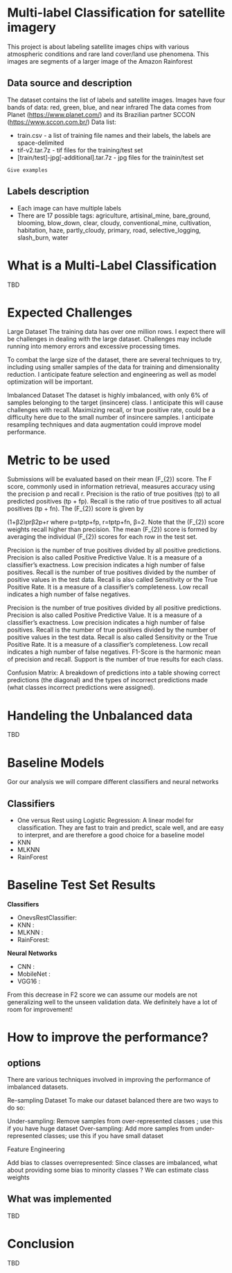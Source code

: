 # Multi-label Classification for satellite imagery

This project is about labeling satellite images chips with various atmospheric conditions and rare land cover/land use phenomena. This images are segments of a larger image of the Amazon Rainforest

## Data source and description

The dataset contains the list of labels and satellite images. Images have four bands of data: red, green, blue, and near infrared
The data comes from Planet (https://www.planet.com/) and its Brazilian partner SCCON (https://www.sccon.com.br/)
Data list:
- train.csv - a list of training file names and their labels, the labels are space-delimited
- tif-v2.tar.7z - tif files for the training/test set
- [train/test]-jpg[-additional].tar.7z - jpg files for the trainin/test set

```
Give examples
```
## Labels description

- Each image can have multiple labels
- There are 17 possible tags: agriculture, artisinal_mine, bare_ground, blooming, blow_down, clear, cloudy, conventional_mine, cultivation, habitation, haze, partly_cloudy, primary, road, selective_logging, slash_burn, water

# What is a Multi-Label Classification
TBD

# Expected Challenges
Large Dataset
The training data has over one million rows. I expect there will be challenges in dealing with the large dataset. Challenges may include running into memory errors and excessive processing times.

To combat the large size of the dataset, there are several techniques to try, including using smaller samples of the data for training and dimensionality reduction. I anticipate feature selection and engineering as well as model optimization will be important.

Imbalanced Dataset
The dataset is highly imbalanced, with only 6% of samples belonging to the target (insincere) class. I anticipate this will cause challenges with recall. Maximizing recall, or true positive rate, could be a difficulty here due to the small number of insincere samples. I anticipate resampling techniques and data augmentation could improve model performance.

# Metric to be used
Submissions will be evaluated based on their mean (F_{2}) score. The F score, commonly used in information retrieval, measures accuracy using the precision p and recall r. Precision is the ratio of true positives (tp) to all predicted positives (tp + fp). Recall is the ratio of true positives to all actual positives (tp + fn). The (F_{2}) score is given by

(1+β2)prβ2p+r  where  p=tptp+fp,  r=tptp+fn, β=2.
Note that the (F_{2}) score weights recall higher than precision. The mean (F_{2}) score is formed by averaging the individual (F_{2}) scores for each row in the test set.

Precision is the number of true positives divided by all positive predictions. Precision is also called Positive Predictive Value. It is a measure of a classifier’s exactness. Low precision indicates a high number of false positives.
Recall is the number of true positives divided by the number of positive values in the test data. Recall is also called Sensitivity or the True Positive Rate. It is a measure of a classifier’s completeness. Low recall indicates a high number of false negatives.

Precision is the number of true positives divided by all positive predictions. Precision is also called Positive Predictive Value. It is a measure of a classifier’s exactness. Low precision indicates a high number of false positives.
Recall is the number of true positives divided by the number of positive values in the test data. Recall is also called Sensitivity or the True Positive Rate. It is a measure of a classifier’s completeness. Low recall indicates a high number of false negatives.
F1-Score is the harmonic mean of precision and recall.
Support is the number of true results for each class.

Confusion Matrix: A breakdown of predictions into a table showing correct predictions (the diagonal) and the types of incorrect predictions made (what classes incorrect predictions were assigned).

# Handeling the Unbalanced data
TBD

# Baseline Models
Gor our analysis we will compare different classifiers and neural networks
## Classifiers
  - One versus Rest using Logistic Regression: A linear model for classification. They are fast to train and predict, scale well, and are easy to interpret, and are therefore a good choice for a baseline model
  - KNN
  - MLKNN
  - RainForest
  
# Baseline Test Set Results
**Classifiers**
- OnevsRestClassifier: 
- KNN       : 
- MLKNN     : 
- RainForest: 

**Neural Networks**
- CNN       : 
- MobileNet : 
- VGG16     : 

From this decrease in F2 score we can assume our models are not generalizing well to the unseen validation data. We definitely have a lot of room for improvement!

# How to improve the performance?
## options
There are various techniques involved in improving the performance of imbalanced datasets.

Re-sampling Dataset
To make our dataset balanced there are two ways to do so:

Under-sampling: Remove samples from over-represented classes ; use this if you have huge dataset
Over-sampling: Add more samples from under-represented classes; use this if you have small dataset

Feature Engineering

Add bias to classes overrepresented: Since classes are imbalanced, what about providing some bias to minority classes ? We can estimate class weights

## What was implemented
TBD
# Conclusion
TBD
